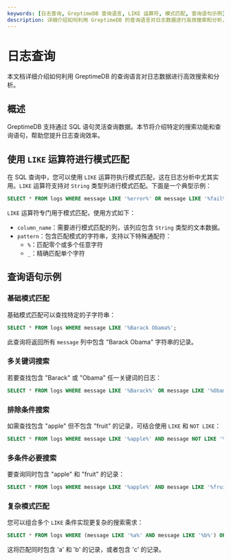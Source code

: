 ```yaml
---
keywords: [日志查询, GreptimeDB 查询语言, LIKE 运算符, 模式匹配, 查询语句示例]
description: 详细介绍如何利用 GreptimeDB 的查询语言对日志数据进行高效搜索和分析，包括使用 LIKE 运算符进行模式匹配。
---
```


# 日志查询

本文档详细介绍如何利用 GreptimeDB 的查询语言对日志数据进行高效搜索和分析。

## 概述

GreptimeDB 支持通过 SQL 语句灵活查询数据。本节将介绍特定的搜索功能和查询语句，帮助您提升日志查询效率。

## 使用 `LIKE` 运算符进行模式匹配

在 SQL 查询中，您可以使用 `LIKE` 运算符执行模式匹配，这在日志分析中尤其实用。`LIKE` 运算符支持对 `String` 类型列进行模式匹配。下面是一个典型示例：

```sql
SELECT * FROM logs WHERE message LIKE '%error%' OR message LIKE '%fail%';
```

`LIKE` 运算符专门用于模式匹配，使用方式如下：

- `column_name`：需要进行模式匹配的列，该列应包含 `String` 类型的文本数据。
- `pattern`：包含匹配模式的字符串，支持以下特殊通配符：
  - `%`：匹配零个或多个任意字符
  - `_`：精确匹配单个字符

## 查询语句示例

### 基础模式匹配

基础模式匹配可以查找特定的子字符串：

```sql
SELECT * FROM logs WHERE message LIKE '%Barack Obama%';
```

此查询将返回所有 `message` 列中包含 "Barack Obama" 字符串的记录。

### 多关键词搜索

若要查找包含 "Barack" 或 "Obama" 任一关键词的日志：

```sql
SELECT * FROM logs WHERE message LIKE '%Barack%' OR message LIKE '%Obama%';
```

### 排除条件搜索

如需查找包含 "apple" 但不包含 "fruit" 的记录，可结合使用 `LIKE` 和 `NOT LIKE`：

```sql
SELECT * FROM logs WHERE message LIKE '%apple%' AND message NOT LIKE '%fruit%';
```

### 多条件必要搜索

要查询同时包含 "apple" 和 "fruit" 的记录：

```sql
SELECT * FROM logs WHERE message LIKE '%apple%' AND message LIKE '%fruit%';
```

### 复杂模式匹配

您可以组合多个 `LIKE` 条件实现更复杂的搜索需求：

```sql
SELECT * FROM logs WHERE (message LIKE '%a%' AND message LIKE '%b%') OR message LIKE '%c%';
```

这将匹配同时包含 'a' 和 'b' 的记录，或者包含 'c' 的记录。
